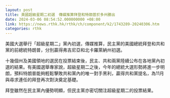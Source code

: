 ```yaml
---
layout: post
title: 美國超級星期二初選　傳媒推算拜登和特朗普於多州勝出
date: 2024-03-06 08:54:52.000000000 +08:00
link: https://news.rthk.hk/rthk/ch/component/k2/1743289-20240306.htm
categories: rthk
---
```


美國大選舉行「超級星期二」黨內初選，傳媒推算，民主黨的美國總統拜登和共和黨的前總統特朗普，分別贏得弗吉尼亞和北卡羅萊納州初選。

十幾個州及美國領地的選民在投票結束後，民主、共和兩黨陸續公布在各地黨內初選的結果。有美國選舉專家說，超級星期二之後，今年的總統大選形勢將進一步明朗，預料特朗普能夠輕鬆擊敗共和黨內的唯一對手黑利，贏得共和黨提名，為11月與尋求連任的拜登再次對決奠定基礎。

拜登雖然在民主黨內優勢明顯，但民主黨亦密切關注超級星期二的投票結果。
